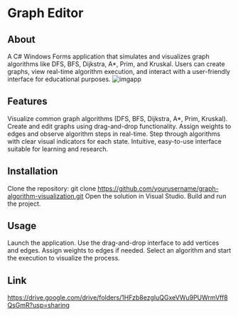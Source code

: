# Graph Editor

## About
A C# Windows Forms application that simulates and visualizes graph algorithms like DFS, BFS, Dijkstra, A*, Prim, and Kruskal. Users can create graphs, view real-time algorithm execution, and interact with a user-friendly interface for educational purposes.
![imgapp](https://github.com/user-attachments/assets/a3dc4ea8-e833-40f7-bb63-c4d6b9167a17)

## Features
Visualize common graph algorithms (DFS, BFS, Dijkstra, A*, Prim, Kruskal).
Create and edit graphs using drag-and-drop functionality.
Assign weights to edges and observe algorithm steps in real-time.
Step through algorithms with clear visual indicators for each state.
Intuitive, easy-to-use interface suitable for learning and research.

## Installation
Clone the repository:
git clone https://github.com/yourusername/graph-algorithm-visualization.git
Open the solution in Visual Studio.
Build and run the project.

## Usage
Launch the application.
Use the drag-and-drop interface to add vertices and edges.
Assign weights to edges if needed.
Select an algorithm and start the execution to visualize the process.

## Link
https://drive.google.com/drive/folders/1HFzb8ezgIuQGxeVWu9PUWrmVff8QsGmR?usp=sharing
